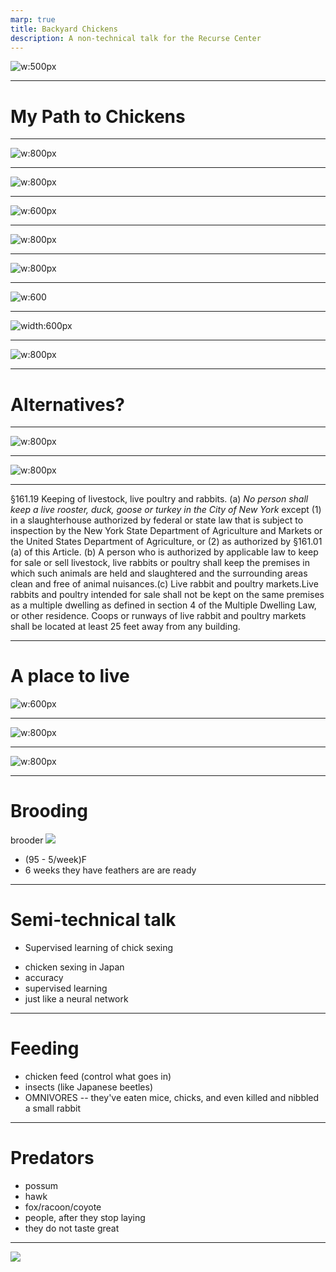 ```yaml
---
marp: true
title: Backyard Chickens
description: A non-technical talk for the Recurse Center
---
```

![w:500px](images/chix_in_nutshell.png)

---
# My Path to Chickens

---
<!-- Japanese beetles -->
![w:800px](images/japanese-beetle-katja-schulz-flickr.jpg)

---
<!-- Not just a few eating my peaches -->
![w:800px](images/images.jpg)

---
<!-- # Beetle traps -->
![w:600px](images/JB+trap+pringnitz+2011.jpg)

---
<!-- # I mean a LOT -->
![w:800px](images/IMG-20120628-00082.jpg)

---
<!-- # Ewwwww -->
![w:800px](images/IMG-20120628-00084.jpg)

---
<!-- # Pesticides -->
![w:600](images/d1m1zen-9fc8e250-f4fd-407d-8cb9-2699dba1ef7e.png)

---
<!-- # Milky Spore -->
![width:600px](images/scotts-standard-spreader.jpg)

---
<!-- # Your neighbor's problem now -->
![w:800px](images/fixing_problems.png)

---
# Alternatives?

---

<!-- # Chickens!! -->
![w:800px](images/chicken-bugs.jpg)

---
![w:800px](images/chicken-2499084_1920.jpg)


---
<!-- Legal issues, NYC Edition -->
§161.19  Keeping of livestock, live poultry and rabbits. (a) *No person shall keep a live rooster, duck, goose or turkey in the City of New York* except (1) in a slaughterhouse authorized by federal or state law that is subject to inspection by the New York State Department of Agriculture and Markets or the United States Department of Agriculture, or (2) as authorized by §161.01 (a) of this Article. (b) A person who is authorized by applicable law to keep for sale or sell livestock, live rabbits or poultry shall keep the premises in which such animals are held and slaughtered and the surrounding areas clean and free of animal nuisances.(c)  Live rabbit and poultry markets.Live rabbits and poultry intended for sale shall not be kept on the same premises as a multiple dwelling as defined in section 4 of the Multiple Dwelling Law, or other residence. Coops or runways of live rabbit and poultry markets shall be located at least 25 feet away from any building.

---
# A place to live
![w:600px](images/A-frame_chicken_coop,_Portland_OR.JPG)

---
<!-- # The Lifecycle, 2nd grade edition -->
<!-- * live for 5-10y! -->
![w:800px](images/1126687_orig.jpg)

---
<!-- # Chicks in a box -->
![w:800px](images/box-of-chicks.jpg)

---
# Brooding
brooder
![](images/brooder-1024x766.jpg)

* (95 - 5/week)F
* 6 weeks they have feathers are are ready

---
# Semi-technical talk
* Supervised learning of chick sexing
- chicken sexing in Japan
- accuracy
- supervised learning
- just like a neural network
![]()

---
# Feeding
- chicken feed (control what goes in)
- insects (like Japanese beetles)
- OMNIVORES -- they've eaten mice, chicks, and even killed and nibbled a small rabbit
![]()

---
# Predators
- possum
- hawk
- fox/racoon/coyote
- people, after they stop laying
- they do not taste great
![]()

---
<!-- # Eggs
- Start laying at ~6 months
- Color varies
- lay about an egg/day
- Stop laying around 4-6y
- break during the winter
- or molting -->
![](images/IMG_8075.jpg)
